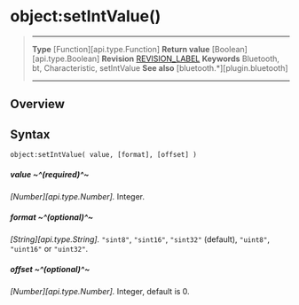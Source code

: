 # object:setIntValue()

> --------------------- ------------------------------------------------------------------------------------------
> __Type__              [Function][api.type.Function]
> __Return value__      [Boolean][api.type.Boolean]
> __Revision__          [REVISION_LABEL](REVISION_URL)
> __Keywords__          Bluetooth, bt, Characteristic, setIntValue
> __See also__          [bluetooth.*][plugin.bluetooth]
> --------------------- ------------------------------------------------------------------------------------------

## Overview

## Syntax

	object:setIntValue( value, [format], [offset] )

##### value ~^(required)^~
_[Number][api.type.Number]._ Integer.

##### format ~^(optional)^~
_[String][api.type.String]._ `"sint8"`, `"sint16"`, `"sint32"` (default), `"uint8"`, `"uint16"` or `"uint32"`.

##### offset ~^(optional)^~
_[Number][api.type.Number]._ Integer, default is 0.